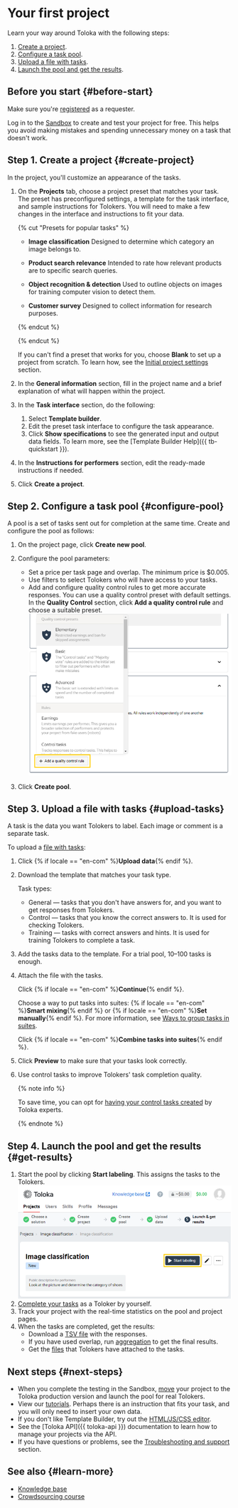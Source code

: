 # Your first project

Learn your way around Toloka with the following steps:

1. [Create a project](#create-project).
1. [Configure a task pool](#configure-pool).
1. [Upload a file with tasks](#upload-tasks).
1. [Launch the pool and get the results](#get-results).


## Before you start {#before-start}

Make sure you're [registered](access.md) as a requester.

Log in to the [Sandbox](sandbox.md) to create and test your project for free. This helps you avoid making mistakes and spending unnecessary money on a task that doesn't work.


## Step 1. Create a project {#create-project}

In the project, you'll customize an appearance of the tasks.

1. On the **Projects** tab, choose a project preset that matches your task. The preset has preconfigured settings, a template for the task interface, and sample instructions for Tolokers. You will need to make a few changes in the interface and instructions to fit your data.

    {% cut "Presets for popular tasks" %}

    - **Image classification**
    Designed to determine which category an image belongs to.

    - **Product search relevance**
    Intended to rate how relevant products are to specific search queries.

    - **Object recognition & detection**
    Used to outline objects on images for training computer vision to detect them.

    - **Customer survey**
    Designed to collect information for research purposes.

    {% endcut %}

    {% endcut %}

    If you can't find a preset that works for you, choose **Blank** to set up a project from scratch. To learn how, see the [Initial project settings](project.md) section.

1. In the **General information** section, fill in the project name and a brief explanation of what will happen within the project.
1. In the **Task interface** section, do the following:
    1. Select **Template builder**.
    1. Edit the preset task interface to configure the task appearance.
    1. Click **Show specifications** to see the generated input and output data fields.
    To learn more, see the [Template Builder Help]({{ tb-quickstart }}).
1. In the **Instructions for performers** section, edit the ready-made instructions if needed.
1. Click **Create a project**.


## Step 2. Configure a task pool {#configure-pool}

A pool is a set of tasks sent out for completion at the same time. Create and configure the pool as follows:

1. On the project page, click **Create new pool**.
1. Configure the pool parameters:
    - Set a price per task page and overlap. The minimum price is $0.005.
    - Use filters to select Tolokers who will have access to your tasks.
    - Add and configure quality control rules to get more accurate responses. You can use a quality control preset with default settings. In the **Quality Control** section, click **Add a quality control rule** and choose a suitable preset. ![](../_images/first-project/quality-control-presets.png)

1. Click **Create pool**.


## Step 3. Upload a file with tasks {#upload-tasks}

A task is the data you want Tolokers to label. Each image or comment is a separate task.

To upload a [file with tasks](../../glossary.md#tsv-file-definition):

1. Click {% if locale == "en-com" %}**Upload data**{% endif %}.
1. Download the template that matches your task type.

    Task types:

    - General — tasks that you don't have answers for, and you want to get responses from Tolokers.
    - Control — tasks that you know the correct answers to. It is used for checking Tolokers.
    - Training — tasks with correct answers and hints. It is used for training Tolokers to complete a task.

1. Add the tasks data to the template. For a trial pool, 10–100 tasks is enough.
1. Attach the file with the tasks.

    Click {% if locale == "en-com" %}**Continue**{% endif %}.

    Choose a way to put tasks into suites: {% if locale == "en-com" %}**Smart mixing**{% endif %} or {% if locale == "en-com" %}**Set manually**{% endif %}. For more information, see [Ways to group tasks in suites](distribute-tasks-by-pages.md).

    Click {% if locale == "en-com" %}**Combine tasks into suites**{% endif %}.

1. Click **Preview** to make sure that your tasks look correctly.

1. Use control tasks to improve Tolokers' task completion quality.

    {% note info %}

    To save time, you can opt for [having your control tasks created](task_markup.md) by Toloka experts.

    {% endnote %}



## Step 4. Launch the pool and get the results {#get-results}

1. Start the pool by clicking **Start labeling**. This assigns the tasks to the Tolokers. ![](../_images/first-project/start-pool.png)
1. [Complete your tasks](sandbox.md#self) as a Toloker by yourself.
1. Track your project with the real-time statistics on the pool and project pages.
1. When the tasks are completed, get the results:
    - Download a [TSV file](result-of-eval.md) with the responses.
    - If you have used overlap, run [aggregation](result-aggregation.md) to get the final results.
    - Get the [files](result-of-eval.md) that Tolokers have attached to the tasks.



## Next steps {#next-steps}

- When you complete the testing in the Sandbox, [move](sandbox.md#export) your project to the Toloka production version and launch the pool for real Tolokers.
- View our [tutorials](usecases.md). Perhaps there is an instruction that fits your task, and you will only need to insert your own data.
- If you don't like Template Builder, try out the [HTML/JS/CSS editor](spec.md).
- See the [Toloka API]({{ toloka-api }}) documentation to learn how to manage your projects via the API.
- If you have questions or problems, see the [Troubleshooting and support](../troubleshooting/troubleshooting.md) section.


## See also {#learn-more}

- [Knowledge base](https://toloka.ai/knowledgebase)
- [Crowdsourcing course](https://toloka.ai/academy/self-study-guide/)
